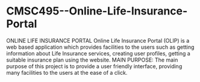 # CMSC495--Online-Life-Insurance-Portal
ONLINE LIFE INSURANCE PORTAL
Online Life Insurance Portal (OLIP) is a web based application which provides facilities to the users such as getting information about Life Insurance services, creating user profiles, getting a suitable insurance plan using the website. 
MAIN PURPOSE: The main purpose of this project is to provide a user friendly interface, providing many facilities to the users at the ease of a click.

